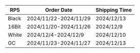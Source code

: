 |**RP5**|   **Order Date**    |**Shipping Time**|
|-------|---------------------|-----------------|
| Black |2024/11/22-2024/11/29|   2024/12/13    |
| 16Bit |2024/11/20-2024/11/26|    2024/12/9    |
| White | 2024/12/4-2024/12/9 |   2024/12/10    |
|  GC   |2024/11/23-2024/11/27|   2024/12/13    |
